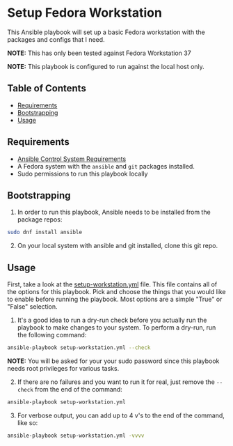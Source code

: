 # Setup Fedora Workstation

This Ansible playbook will set up a basic Fedora workstation with the packages and configs that I need.

__NOTE:__ This has only been tested against Fedora Workstation 37

__NOTE:__ This playbook is configured to run against the local host only.

## Table of Contents
  * [Requirements](#requirements)
  * [Bootstrapping](#bootstrapping)
  * [Usage](#usage)

<a name="requirements"></a>
## Requirements

  * [Ansible Control System Requirements](https://docs.ansible.com/ansible/latest/intro_installation.html#control-machine-requirements)
  * A Fedora system with the `ansible` and `git` packages installed.
  * Sudo permissions to run this playbook locally

<a name="bootstrapping"></a>
## Bootstrapping

1. In order to run this playbook, Ansible needs to be installed from the package repos:

```bash
sudo dnf install ansible
```

2. On your local system with ansible and git installed, clone this git repo.

<a name="usage"></a>
## Usage

First, take a look at the [setup-workstation.yml](setup-workstation.yml) file. This file contains all of the options for this playbook. Pick and choose the things that you would like to enable before running the playbook. Most options are a simple "True" or "False" selection.

1. It's a good idea to run a dry-run check before you actually run the playbook to make changes to your system. To perform a dry-run, run the following command:

```bash
ansible-playbook setup-workstation.yml --check
```

__NOTE:__ You will be asked for your your sudo password since this playbook needs root privileges for various tasks.

2. If there are no failures and you want to run it for real, just remove the `--check` from the end of the command:

```bash
ansible-playbook setup-workstation.yml
```

3. For verbose output, you can add up to 4 v's to the end of the command, like so:

```bash
ansible-playbook setup-workstation.yml -vvvv
````
